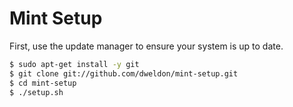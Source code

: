 # Mint Setup

First, use the update manager to ensure your system is up to date.

```sh
$ sudo apt-get install -y git
$ git clone git://github.com/dweldon/mint-setup.git
$ cd mint-setup
$ ./setup.sh
```
